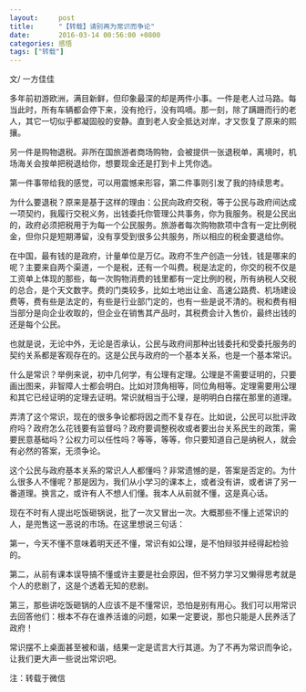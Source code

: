```yaml
---
layout:     post
title:      "【转载】请别再为常识而争论"
date:       2016-03-14 00:56:00 +0800
categories: 感悟
tags: ["转载"]
---
```


文/ 一方佳佳

多年前初游欧洲，满目新鲜，但印象最深的却是两件小事。一件是老人过马路。每当此时，所有车辆都会停下来，没有抢行，没有鸣嘀。那一刻，除了蹒跚而行的老人，其它一切似乎都凝固般的安静。直到老人安全抵达对岸，才又恢复了原来的熙攘。

另一件是购物退税。非所在国旅游者商场购物，会被提供一张退税单，离境时，机场海关会按单把税退给你，想要现金还是打到卡上凭你选。

第一件事带给我的感觉，可以用震憾来形容，第二件事则引发了我的持续思考。

为什么要退税？原来是基于这样的理由：公民向政府交税，等于公民与政府间达成一项契约，我履行交税义务，出钱委托你管理公共事务，你为我服务。税是公民出的，政府必须把税用于为每一个公民服务。旅游者每次购物款项中含有一定比例税金，但你只是短期滞留，没有享受到很多公共服务，所以相应的税金要退给你。

在中国，最有钱的是政府，计量单位是万亿。政府不生产创造一分钱，钱是哪来的呢？主要来自两个渠道，一个是税，还有一个叫费。税是法定的，你交的税不仅是工资单上体现的那些，每一次购物消费的钱里都有一定比例的税，所有纳税人交税的总合，是个天文数字。费的门类较多，比如土地出让金、高速公路费、机场建设费等，费有些是法定的，有些是行业部门定的，也有一些是说不清的。税和费有相当部分是向企业收取的，但企业在销售其产品时，其税费会计入售价，最终出钱的还是每个公民。

也就是说，无论中外，无论是否承认，公民与政府间那种出钱委托和受委托服务的契约关系都是客观存在的。这是公民与政府的一个基本关系，也是一个基本常识。

什么是常识？举例来说，初中几何学，有公理有定理。公理是不需要证明的，只要画出图来，非智障人士都会明白。比如对顶角相等，同位角相等。定理需要用公理和其它已经证明的定理去证明。常识就相当于公理，是明明白白摆在那里的道理。

弄清了这个常识，现在的很多争论都将因之而不复存在。比如说，公民可以批评政府吗？政府怎么花钱要有监督吗？政府要调整税收或者要出台关系民生的政策，需要民意基础吗？公权力可以任性吗？等等，等等，你只要知道自己是纳税人，就会有必然的答案，无须争论。

这个公民与政府基本关系的常识人人都懂吗？非常遗憾的是，答案是否定的。为什么很多人不懂呢？那是因为，我们从小学习的课本上，或者没有讲，或者讲了另一番道理。换言之，或许有人不想人们懂。我本人从前就不懂，这是真心话。

现在不时有人提出吃饭砸锅说，批了一次又冒出一次。大概那些不懂上述常识的人，是兜售这一恶说的市场。在这里想说三句话：

第一，今天不懂不意味着明天还不懂，常识有如公理，是不怕辩驳并经得起检验的。

第二，从前有课本误导搞不懂或许主要是社会原因，但不努力学习又懒得思考就是个人的悲剧了，这是个透着无知的悲剧。

第三，那些讲吃饭砸锅的人应该不是不懂常识，恐怕是别有用心。我们可以用常识去回答他们：根本不存在谁养活谁的问题，如果一定要说，那也只能是人民养活了政府！

常识摆不上桌面甚至被和谐，结果一定是谎言大行其道。为了不再为常识而争论，让我们更大声一些说出常识吧。

注：转载于微信

